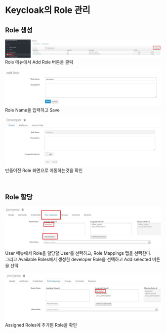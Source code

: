 # Keycloak의 Role 관리

## Role 생성

<kbd><img src="images/role/add role1.JPG"></kbd>
Role 메뉴에서 Add Role 버튼을 클릭<br/>

<kbd><img src="images/role/add role2.JPG"></kbd>
Role Name을 입력하고 Save<br/>

<kbd><img src="images/role/add role3.JPG"></kbd>
만들어진 Role 화면으로 이동하는것을 확인<br/>

<br/>

## Role 할당

<kbd><img src="images/role/assign role1.JPG"></kbd>
User 메뉴에서 Role을 할당할 User를 선택하고, Role Mappings 탭을 선택한다.<br/> 
그리고 Available Roles에서 생성한 developer Role을 선택하고 Add selected 버튼을 선택<br/>

<kbd><img src="images/role/assign role2.JPG"></kbd>
Assigned Roles에 추가된 Role을 확인





